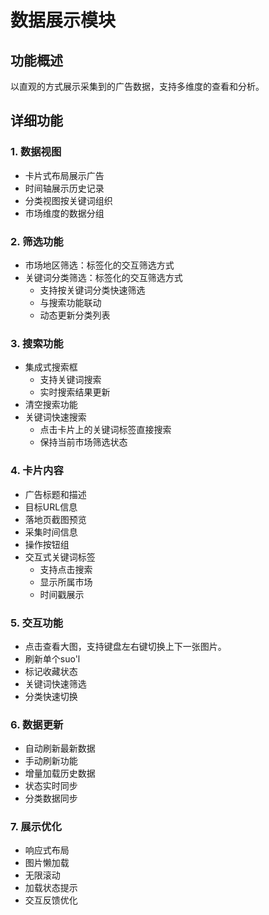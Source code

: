 # 数据展示模块

## 功能概述
以直观的方式展示采集到的广告数据，支持多维度的查看和分析。

## 详细功能

### 1. 数据视图
- 卡片式布局展示广告
- 时间轴展示历史记录
- 分类视图按关键词组织
- 市场维度的数据分组

### 2. 筛选功能
- 市场地区筛选：标签化的交互筛选方式
- 关键词分类筛选：标签化的交互筛选方式
  - 支持按关键词分类快速筛选
  - 与搜索功能联动
  - 动态更新分类列表

### 3. 搜索功能
- 集成式搜索框
  - 支持关键词搜索
  - 实时搜索结果更新
- 清空搜索功能
- 关键词快速搜索
  - 点击卡片上的关键词标签直接搜索
  - 保持当前市场筛选状态

### 4. 卡片内容
- 广告标题和描述
- 目标URL信息
- 落地页截图预览
- 采集时间信息
- 操作按钮组
- 交互式关键词标签
  - 支持点击搜索
  - 显示所属市场
  - 时间戳展示

### 5. 交互功能
- 点击查看大图，支持键盘左右键切换上下一张图片。
- 刷新单个suo'l
- 标记收藏状态
- 关键词快速筛选
- 分类快速切换

### 6. 数据更新
- 自动刷新最新数据
- 手动刷新功能
- 增量加载历史数据
- 状态实时同步
- 分类数据同步

### 7. 展示优化
- 响应式布局
- 图片懒加载
- 无限滚动
- 加载状态提示
- 交互反馈优化
